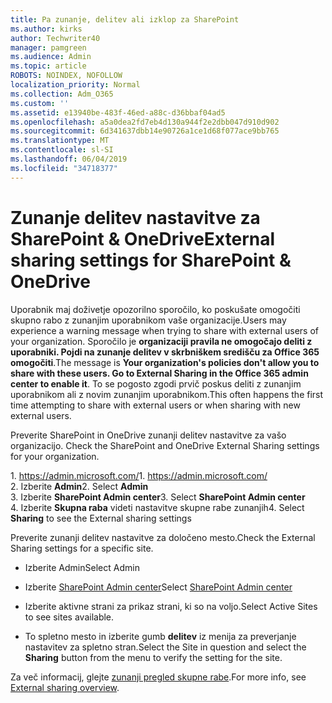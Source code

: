 ```yaml
---
title: Pa zunanje, delitev ali izklop za SharePoint
ms.author: kirks
author: Techwriter40
manager: pamgreen
ms.audience: Admin
ms.topic: article
ROBOTS: NOINDEX, NOFOLLOW
localization_priority: Normal
ms.collection: Adm_O365
ms.custom: ''
ms.assetid: e13940be-483f-46ed-a88c-d36bbaf04ad5
ms.openlocfilehash: a5a0dea2fd7eb4d130a944f2e2dbb047d910d902
ms.sourcegitcommit: 6d341637dbb14e90726a1ce1d68f077ace9bb765
ms.translationtype: MT
ms.contentlocale: sl-SI
ms.lasthandoff: 06/04/2019
ms.locfileid: "34718377"
---
```

# <a name="external-sharing-settings-for-sharepoint--onedrive"></a><span data-ttu-id="601a1-102">Zunanje delitev nastavitve za SharePoint & OneDrive</span><span class="sxs-lookup"><span data-stu-id="601a1-102">External sharing settings for SharePoint & OneDrive</span></span>

<span data-ttu-id="601a1-103">Uporabnik maj doživetje opozorilno sporočilo, ko poskušate omogočiti skupno rabo z zunanjim uporabnikom vaše organizacije.</span><span class="sxs-lookup"><span data-stu-id="601a1-103">Users may experience a warning message when trying to share with external users of your organization.</span></span> <span data-ttu-id="601a1-104">Sporočilo je **organizaciji pravila ne omogočajo deliti z uporabniki. Pojdi na zunanje delitev v skrbniškem središču za Office 365 omogočiti**.</span><span class="sxs-lookup"><span data-stu-id="601a1-104">The message is **Your organization's policies don't allow you to share with these users. Go to External Sharing in the Office 365 admin center to enable it**.</span></span> <span data-ttu-id="601a1-105">To se pogosto zgodi prvič poskus deliti z zunanjim uporabnikom ali z novim zunanjim uporabnikom.</span><span class="sxs-lookup"><span data-stu-id="601a1-105">This often happens the first time attempting to share with external users or when sharing with new external users.</span></span>

<span data-ttu-id="601a1-106">Preverite SharePoint in OneDrive zunanji delitev nastavitve za vašo organizacijo.&nbsp;</strong></span><span class="sxs-lookup"><span data-stu-id="601a1-106">Check the SharePoint and OneDrive External Sharing settings for your organization.&nbsp;</strong></span></span></p> <p><span data-ttu-id="601a1-107">1.&nbsp;<a href="https://admin.microsoft.com/AdminPortal/Home#/homepage">https://admin.microsoft.com/</a></span><span class="sxs-lookup"><span data-stu-id="601a1-107">1.&nbsp;<a href="https://admin.microsoft.com/AdminPortal/Home#/homepage">https://admin.microsoft.com/</a></span></span><br /><span data-ttu-id="601a1-108">2. Izberite <strong>Admin</strong></span><span class="sxs-lookup"><span data-stu-id="601a1-108">2. Select <strong>Admin</strong></span></span><br /><span data-ttu-id="601a1-109">3. Izberite <strong>SharePoint Admin center</strong></span><span class="sxs-lookup"><span data-stu-id="601a1-109">3. Select <strong>SharePoint Admin center</strong></span></span><br /><span data-ttu-id="601a1-110">4. Izberite <strong>Skupna raba</strong> videti nastavitve skupne rabe zunanjih</span><span class="sxs-lookup"><span data-stu-id="601a1-110">4. Select <strong>Sharing</strong> to see the External sharing settings</span></span>

<span data-ttu-id="601a1-111">Preverite zunanji delitev nastavitve za določeno mesto.</span><span class="sxs-lookup"><span data-stu-id="601a1-111">Check the External Sharing settings for a specific site.</span></span>

- <span data-ttu-id="601a1-112">Izberite Admin</span><span class="sxs-lookup"><span data-stu-id="601a1-112">Select Admin</span></span>

- <span data-ttu-id="601a1-113">Izberite [SharePoint Admin center](https://admin.microsoft.com/AdminPortal/Home#/homepage">https://admin.microsoft.com/)</span><span class="sxs-lookup"><span data-stu-id="601a1-113">Select [SharePoint Admin center](https://admin.microsoft.com/AdminPortal/Home#/homepage">https://admin.microsoft.com/)</span></span>

- <span data-ttu-id="601a1-114">Izberite aktivne strani za prikaz strani, ki so na voljo.</span><span class="sxs-lookup"><span data-stu-id="601a1-114">Select Active Sites to see sites available.</span></span>
- <span data-ttu-id="601a1-115">To spletno mesto in izberite gumb **delitev** iz menija za preverjanje nastavitev za spletno stran.</span><span class="sxs-lookup"><span data-stu-id="601a1-115">Select the Site in question and select the **Sharing** button from the menu to verify the setting for the site.</span></span>

<span data-ttu-id="601a1-116">Za več informacij, glejte [zunanji pregled skupne rabe](https://docs.microsoft.com/en-us/sharepoint/external-sharing-overview).</span><span class="sxs-lookup"><span data-stu-id="601a1-116">For more info, see [External sharing overview](https://docs.microsoft.com/en-us/sharepoint/external-sharing-overview).</span></span>